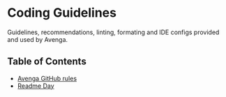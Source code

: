 # Coding Guidelines
Guidelines, recommendations, linting, formating and IDE configs provided and used by Avenga.

## Table of Contents

* [Avenga GitHub rules](general/Git-rules.md)
* [Readme Day](general/readme-day.md)
